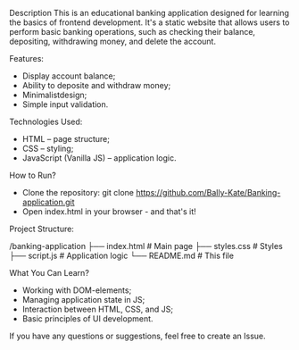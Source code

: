 Description
This is an educational banking application designed for learning the basics of frontend development. 
It's a static website that allows users to perform basic banking operations, 
such as checking their balance, depositing, withdrawing money, and delete the account.

Features:
- Display account balance;
- Ability to deposite and withdraw money;
- Minimalistdesign;
- Simple input validation.

Technologies Used:
- HTML – page structure;
- CSS – styling;
- JavaScript (Vanilla JS) – application logic.

How to Run?
- Clone the repository:
    git clone https://github.com/Bally-Kate/Banking-application.git
- Open index.html in your browser - and that's it!

Project Structure:

/banking-application
 ├── index.html       # Main page
 ├── styles.css       # Styles
 ├── script.js        # Application logic
 └── README.md        # This file

What You Can Learn?
- Working with DOM-elements;
- Managing application state in JS;
- Interaction between HTML, CSS, and JS;
- Basic principles of UI development.

If you have any questions or suggestions, feel free to create an Issue.
